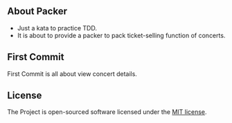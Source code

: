 ## About Packer
- Just a kata to practice TDD. 
- It is about to provide a packer to pack ticket-selling function of concerts.

## First Commit 
First Commit is all about view concert details.


## License

The Project is open-sourced software licensed under the [MIT license](http://opensource.org/licenses/MIT).
